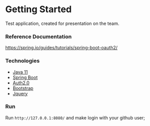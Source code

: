# Getting Started

Test application, created for presentation on the team. 

### Reference Documentation

https://spring.io/guides/tutorials/spring-boot-oauth2/

### Technologies

 - [Java 11](https://www.oracle.com/br/java/technologies/javase-jdk11-downloads.html)
 - [Spring Boot](https://spring.io/projects/spring-boot)
 - [Auth2.0](https://tools.ietf.org/html/rfc6749)
 - [Bootstrap](https://getbootstrap.com/docs/3.3/getting-started/)
 - [Jquery](https://jquery.com/)
 
 
 ### Run
 
Run `http://127.0.0.1:8080/` and make login with your github user;
 